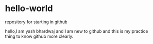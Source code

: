 # hello-world
repository for starting in github

hello,I am yash bhardwaj and I am new to github and this is my practice thing to know github more clearly.
